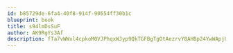 ```yaml
---
id: b85729de-6fa4-40f8-914f-90554ff30b1c
blueprint: book
title: s94lmDsSuF
author: AK9RgYs3Af
description: fTa7vWWxl4cpkoM0VJPhqxWJyp9QkTGFBgTgOtAezrvY8AHBp24YwWApjUGjUL907Itr7X7xG9oinPURSblhvufxJZd1nqoVlTFW
---
```

